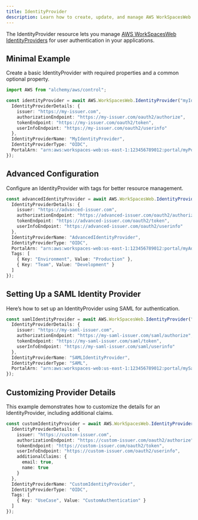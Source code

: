 ```yaml
---
title: IdentityProvider
description: Learn how to create, update, and manage AWS WorkSpacesWeb IdentityProviders using Alchemy Cloud Control.
---
```


The IdentityProvider resource lets you manage [AWS WorkSpacesWeb IdentityProviders](https://docs.aws.amazon.com/workspacesweb/latest/userguide/) for user authentication in your applications.

## Minimal Example

Create a basic IdentityProvider with required properties and a common optional property.

```ts
import AWS from "alchemy/aws/control";

const identityProvider = await AWS.WorkSpacesWeb.IdentityProvider("myIdentityProvider", {
  IdentityProviderDetails: {
    issuer: "https://my-issuer.com",
    authorizationEndpoint: "https://my-issuer.com/oauth2/authorize",
    tokenEndpoint: "https://my-issuer.com/oauth2/token",
    userInfoEndpoint: "https://my-issuer.com/oauth2/userinfo"
  },
  IdentityProviderName: "MyIdentityProvider",
  IdentityProviderType: "OIDC",
  PortalArn: "arn:aws:workspaces-web:us-east-1:123456789012:portal/myPortal"
});
```

## Advanced Configuration

Configure an IdentityProvider with tags for better resource management.

```ts
const advancedIdentityProvider = await AWS.WorkSpacesWeb.IdentityProvider("advancedIdentityProvider", {
  IdentityProviderDetails: {
    issuer: "https://advanced-issuer.com",
    authorizationEndpoint: "https://advanced-issuer.com/oauth2/authorize",
    tokenEndpoint: "https://advanced-issuer.com/oauth2/token",
    userInfoEndpoint: "https://advanced-issuer.com/oauth2/userinfo"
  },
  IdentityProviderName: "AdvancedIdentityProvider",
  IdentityProviderType: "OIDC",
  PortalArn: "arn:aws:workspaces-web:us-east-1:123456789012:portal/myAdvancedPortal",
  Tags: [
    { Key: "Environment", Value: "Production" },
    { Key: "Team", Value: "Development" }
  ]
});
```

## Setting Up a SAML Identity Provider

Here’s how to set up an IdentityProvider using SAML for authentication.

```ts
const samlIdentityProvider = await AWS.WorkSpacesWeb.IdentityProvider("samlIdentityProvider", {
  IdentityProviderDetails: {
    issuer: "https://my-saml-issuer.com",
    authorizationEndpoint: "https://my-saml-issuer.com/saml/authorize",
    tokenEndpoint: "https://my-saml-issuer.com/saml/token",
    userInfoEndpoint: "https://my-saml-issuer.com/saml/userinfo"
  },
  IdentityProviderName: "SAMLIdentityProvider",
  IdentityProviderType: "SAML",
  PortalArn: "arn:aws:workspaces-web:us-east-1:123456789012:portal/mySamlPortal"
});
```

## Customizing Provider Details

This example demonstrates how to customize the details for an IdentityProvider, including additional claims.

```ts
const customIdentityProvider = await AWS.WorkSpacesWeb.IdentityProvider("customIdentityProvider", {
  IdentityProviderDetails: {
    issuer: "https://custom-issuer.com",
    authorizationEndpoint: "https://custom-issuer.com/oauth2/authorize",
    tokenEndpoint: "https://custom-issuer.com/oauth2/token",
    userInfoEndpoint: "https://custom-issuer.com/oauth2/userinfo",
    additionalClaims: {
      email: true,
      name: true
    }
  },
  IdentityProviderName: "CustomIdentityProvider",
  IdentityProviderType: "OIDC",
  Tags: [
    { Key: "UseCase", Value: "CustomAuthentication" }
  ]
});
```